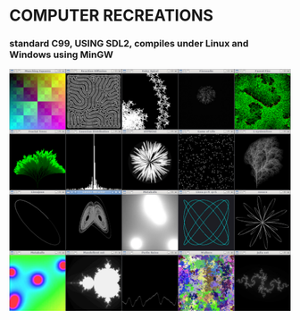 # COMPUTER RECREATIONS

### standard C99, USING SDL2, compiles under Linux and Windows using MinGW


![screenshoot](screenshoot.png)

